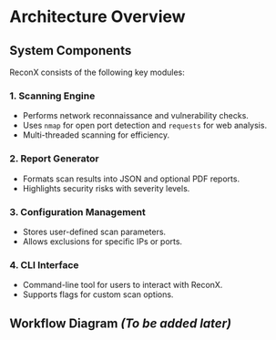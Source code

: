  
# Architecture Overview

## System Components
ReconX consists of the following key modules:

### 1. Scanning Engine
- Performs network reconnaissance and vulnerability checks.
- Uses `nmap` for open port detection and `requests` for web analysis.
- Multi-threaded scanning for efficiency.

### 2. Report Generator
- Formats scan results into JSON and optional PDF reports.
- Highlights security risks with severity levels.

### 3. Configuration Management
- Stores user-defined scan parameters.
- Allows exclusions for specific IPs or ports.

### 4. CLI Interface
- Command-line tool for users to interact with ReconX.
- Supports flags for custom scan options.

## Workflow Diagram *(To be added later)*